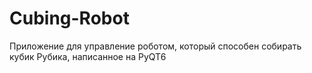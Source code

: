 # Cubing-Robot
Приложение для управление роботом, который способен собирать кубик Рубика, написанное на PyQT6 

